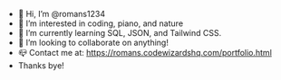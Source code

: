 - 👋 Hi, I’m @romans1234
- 👀 I’m interested in coding, piano, and nature
- 🌱 I’m currently learning SQL, JSON, and Tailwind CSS.
- 💞️ I’m looking to collaborate on anything!
- 📪 Contact me at: https://romans.codewizardshq.com/portfolio.html
- Thanks bye!
